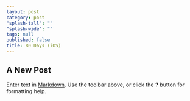 ```yaml
---
layout: post
category: post
"splash-tall": ""
"splash-wide": ""
tags: null
published: false
title: 80 Days (iOS)
---
```


## A New Post

Enter text in [Markdown](http://daringfireball.net/projects/markdown/). Use the toolbar above, or click the **?** button for formatting help.

